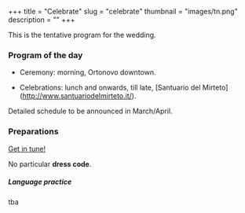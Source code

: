 +++
title = "Celebrate"
slug = "celebrate"
thumbnail = "images/tn.png"
description = ""
+++

This is the tentative program for the wedding.

### Program of the day

* Ceremony: morning, Ortonovo downtown.

* Celebrations: lunch and onwards, till late, [Santuario del Mirteto] (http://www.santuariodelmirteto.it/).

Detailed schedule to be announced in March/April.

### Preparations

[Get in tune!](https://www.youtube.com/watch?v=_xPz0K_CrgA&app=desktop)

No particular **dress code**.

##### Language practice

tba

